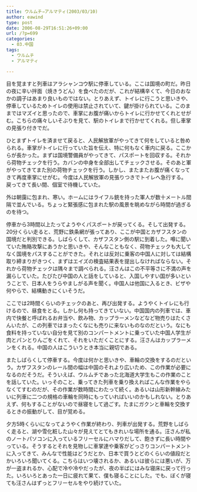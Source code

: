 ```yaml
---
title: ウルムチ⇒アルマティ(2003/03/10)
author: eawind
type: post
date: 2006-08-29T16:51:26+09:00
url: /?p=699
categories:
  - 03.中国
tags:
  - ウルムチ
  - アルマティ

---
```

目を覚ますと列車はアラシャンコウ駅に停車している。ここは国境の町だ。昨日の夜に辛い拌面（焼きうどん）を食べたのだが、これが結構辛くて、今日のおなかの調子はあまり良いものではない。とりあえず、トイレに行こうと思いきや、停車しているためトイレの使用は禁止されていて、鍵が掛けられている。このままではマズイと思ったので、車掌にお腹が痛いからトイレに行かせてくれとせがむ。こちらの痛々しいそぶりを見て、駅のトイレまで行かせてくれる。但し車掌の見張り付きでだ。

ひとまずトイレを済ませて戻ると、人民解放軍がやってきて何をしていると咎められる。車掌がトイレに行っていた旨を伝え、特に何もなく車内に戻る。ここからが長かった。まずは国境警備員がやってきて、パスポートを回収する。それから荷物チェックを行う。カバンの中身を全部出してチェックさせる。そのあと軍がやってきてまた別の荷物チェックを行う。しかし、またまたお腹が痛くなってきて再度車掌にせがむ。今度は人民解放軍の見張りつきでトイレへ急行する。戻ってきて長い間、個室で待機していた。

外は朝靄に包まれ、寒い。ホームにはライフル銃を持った軍人が数十メートル間隔で並んでいる。ちょっと緊張感に包まれた駅の風景を眺めながら時間が過ぎるのを待つ。

停車から3時間以上たってようやくパスポートが戻ってくる。そして出発する。20分くらい走ると、荒野に鉄条網が張ってあり、ここが中国とカザフスタンの国境だと判別できる。しばらくして、カザフスタン側の駅に到着した。噂に聞いていた賄賂攻撃にあうかと思いきや、そんなこともなく、荷物チェックも大してなく国境をパスすることができた。それとは反対に乗客の中国人に対しては結構取り締まりがきつく、まずはエイズの検査結果表を提出しなければならない。それから荷物チェックは隅々まで調べられる。汪さんはこの不平等さに不満の声を漏らしていた。たびたび中国の人と話をしていると、入国しやすい国が多いということで、日本人をうらやましがる声を聞く。中国人は他国に入るとき、ビザや何やらで、結構動きにくいそうだ。

ここでは2時間くらいのチェックのあと、再び出発する。ようやくトイレにも行けるので、昼食をとる。しかし何も持ってきていない。中国国内の列車では、車内で快餐と呼ばれるお弁当や、飲み物、カップラーメンなどなど物売りはたくさんいたが、この列車ではまったくなにも売りに来ないものなのだという。なにも食料を持っていない自分を見て別のコンパートメントに乗っていた中国人学生が肉とパンとりんごをくれて、それをいただくことにする。汪さんはカップラーメンをくれる。中国の人はこういうとき本当に親切である。

またしばらくして停車する。今度は何かと思いきや、車輪の交換をするのだという。カザフスタンのレール間の幅は中国のそれより広いため、この作業が必要になるのだそうだ。そういえば、ウルムチであった北海道大学生もこの作業のことを話していた。いっそのこと、乗ってきた列車を乗り換えればこんな作業をやらなくてすむのだが、その作業が数時間にわたって続く。あるいは山形新幹線みたいに列車に二つの規格の車輪を同時にもっていればいいのかもしれない。とりあえず、何もすることがないので昼寝をして過ごす。たまにガクンと車輪を交換するときの振動がして、目が覚める。

夕方5時くらいになってようやく作業が終わり、列車が出発する。荒野をしばらく走ると、湖や雪化粧した山々が見えてとてもきれいな場所を通る。汪さんが私のノートパソコンに入っているフリーセルにハマりだして、飽きずに長い時間やっている。そうするとそれを見物しに車掌達や乗客がどっさりコンパートメントに入ってきて、みんなで性能はどうだとか、日本で買うとどのくらいの値段だとかいろいろ聞いてくる。こちらはいつ壊されるか、あるいは彼らには悪いが、万が一盗まれるか、心配で冷や冷やだったが、夜の半ばにはみな寝床に戻って行った。いろいろとあった一日に疲れて果て、僕も寝ることにした。でも、ぼくが寝ても汪さんはずっとフリーセルをやり続けていた。
